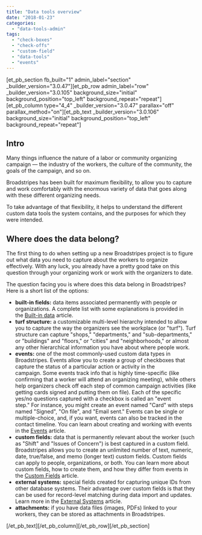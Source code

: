 ```yaml
---
title: "Data tools overview"
date: "2018-01-23"
categories: 
  - "data-tools-admin"
tags: 
  - "check-boxes"
  - "check-offs"
  - "custom-field"
  - "data-tools"
  - "events"
---
```


\[et\_pb\_section fb\_built="1" admin\_label="section" \_builder\_version="3.0.47"\]\[et\_pb\_row admin\_label="row" \_builder\_version="3.0.105" background\_size="initial" background\_position="top\_left" background\_repeat="repeat"\]\[et\_pb\_column type="4\_4" \_builder\_version="3.0.47" parallax="off" parallax\_method="on"\]\[et\_pb\_text \_builder\_version="3.0.106" background\_size="initial" background\_position="top\_left" background\_repeat="repeat"\]

## Intro

Many things influence the nature of a labor or community organizing campaign — the industry of the workers, the culture of the community, the goals of the campaign, and so on.

Broadstripes has been built for maximum flexibility, to allow you to capture and work comfortably with the enormous variety of data that goes along with these different organizing needs.

To take advantage of that flexibility, it helps to understand the different custom data tools the system contains, and the purposes for which they were intended.

## Where does the data belong?

The first thing to do when setting up a new Broadstripes project is to figure out what data you need to capture about the workers to organize effectively. With any luck, you already have a pretty good take on this question through your organizing work or work with the organizers to date.

The question facing you is where does this data belong in Broadstripes? Here is a short list of the options:

- **built-in fields:** data items associated permanently with people or organizations. A complete list with some explanations is provided in the [Built-in data](../built-in-data/) article.
- **turf structure:** a customizable multi-level hierarchy intended to allow you to capture the way the organizers see the workplace (or "turf"). Turf structure can capture "shops," "departments," and "sub-departments," or "buildings" and "floors," or "cities" and "neighborhoods," or almost any other hierarchical information you have about where people work.
- **events:** one of the most commonly-used custom data types in Broadstripes. Events allow you to create a group of checkboxes that capture the status of a particular action or activity in the campaign. Some events track info that is highly time-specific (like confirming that a worker will attend an organizing meeting), while others help organizers check off each step of common campaign activities (like getting cards signed and putting them on file). Each of the specific yes/no questions captured with a checkbox is called an "event step." For instance, you might create an event named "Card" with steps named "Signed", "On file", and "Email sent." Events can be single or multiple-choice, and, if you want, events can also be tracked in the contact timeline. You can learn about creating and working with events in the [Events](../creating-an-event/) article.
- **custom fields:** data that is permanently relevant about the worker (such as "Shift" and "Issues of Concern") is best captured in a custom field. Broadstripes allows you to create an unlimited number of text, numeric, date, true/false, and memo (longer text) custom fields. Custom fields can apply to people, organizations, or both. You can learn more about custom fields, how to create them, and how they differ from events in the [Custom Fields](https://help.broadstripes.com/help-articles/admin-tools/data-tools-admin/custom-fields/) article.
- **external systems:** special fields created for capturing unique IDs from other database systems. Their advantage over custom fields is that they can be used for record-level matching during data import and updates. Learn more in the [External Systems](https://help.broadstripes.com/help-articles/admin-tools/data-tools-admin/external-systems/) article. 
- **attachments:** if you have data files (images, PDFs) linked to your workers, they can be stored as attachments in Broadstripes.

\[/et\_pb\_text\]\[/et\_pb\_column\]\[/et\_pb\_row\]\[/et\_pb\_section\]
